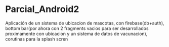 # Parcial_Android2
 
Aplicación de un sistema de ubicacion de mascotas, con firebase(db+auth), bottom bar(por ahora con 2 fragments vacios para ser desarrollados proximamente con ubicacion y un sistema de datos de vacunacion), corutinas para la splash scren

